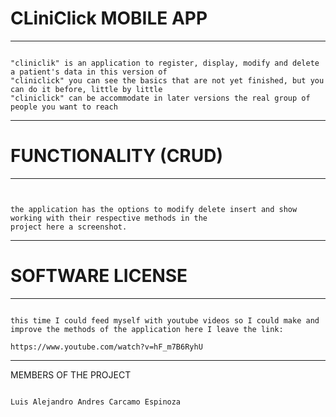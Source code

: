 CLiniClick MOBILE APP
=========
---------
```

"cliniclik" is an application to register, display, modify and delete a patient's data in this version of 
"cliniclick" you can see the basics that are not yet finished, but you can do it before, little by little 
"cliniclick" can be accommodate in later versions the real group of people you want to reach

```
---------

FUNCTIONALITY (CRUD)
=========
---------
```


the application has the options to modify delete insert and show working with their respective methods in the
project here a screenshot.

```
---------

SOFTWARE LICENSE
=========
---------
```

this time I could feed myself with youtube videos so I could make and improve the methods of the application here I leave the link:

```
```
https://www.youtube.com/watch?v=hF_m7B6RyhU

```

---------
MEMBERS OF THE PROJECT
```

Luis Alejandro Andres Carcamo Espinoza
```
